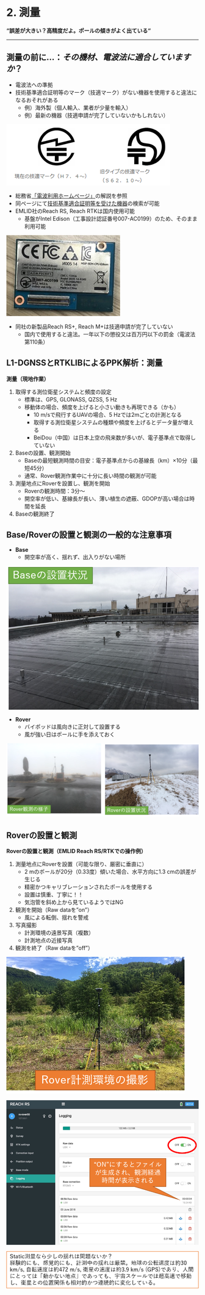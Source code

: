 # 2. 測量

**“誤差が大きい？高精度だよ。ポールの傾きがよく出ている“**

---

## 測量の前に…：*その機材、電波法に適合していますか*？

- 電波法への準拠
- 技術基準適合証明等のマーク（技適マーク）がない機器を使用すると違法になるおそれがある
  - 例）海外製（個人輸入、業者が少量を輸入）
  - 例）最新の機器（技適申請が完了していないかもしれない）

![img](./pic/1.png)

  - 総務省[「電波利用ホームページ」](http://www.tele.soumu.go.jp/j/adm/monitoring/summary/qa/giteki_mark/)の解説を参照
- 同ページにて[技術基準適合証明等を受けた機器](http://www.tele.soumu.go.jp/giteki/SearchServlet?pageID=js01)の検索が可能
- EMLID社のReach RS, Reach RTKは国内使用可能
  - 基盤がIntel Edison（工事設計認証番号007-AC0199）のため、そのまま利用可能

![img](./pic/2.png)

- 同社の新製品Reach RS+, Reach M+は技適申請が完了していない
  - 国内で使用すると違法。一年以下の懲役又は百万円以下の罰金（電波法第110条）

## L1-DGNSSとRTKLIBによるPPK解析：測量
**測量（現地作業）**
1. 取得する測位衛星システムと頻度の設定
    - 標準は、GPS, GLONASS, QZSS, 5 Hz
    - 移動体の場合、頻度を上げると小さい動きも再現できる（かも）
      - 10 m/sで飛行するUAVの場合、5 Hzでは2mごとの計測となる
      - 取得する測位衛星システムの種類や頻度を上げるとデータ量が増える
      - BeiDou（中国）は日本上空の飛来数が多いが、電子基準点で取得していない
2. Baseの設置、観測開始
    - Baseの最短観測時間の目安：電子基準点からの基線長（km）×10分（最短45分）
    - 通常、Rover観測作業中に十分に長い時間の観測が可能
3. 測量地点にRoverを設置し、観測を開始
    - Roverの観測時間：3分～
    - 開空率が低い、基線長が長い、薄い植生の遮蔽、GDOPが高い場合は時間を延長
4. Baseの観測終了

## Base/Roverの設置と観測の一般的な注意事項
- **Base**
  - 開空率が高く、揺れず、出入りがない場所

![img](./pic/3.png)

- **Rover**
    - バイポッドは風向きに正対して設置する
    - 風が強い日はポールに手を添えておく

![img](./pic/4.png)

## Roverの設置と観測
**Roverの設置と観測（EMLID Reach RS/RTKでの操作例）**
1. 測量地点にRoverを設置（可能な限り、厳密に垂直に）
    - 2 mのポールが20分（0.33度）傾いた場合、水平方向に1.3 cmの誤差が生じる
    - 精密かつキャリブレーションされたポールを使用する
    - 設置は慎重、丁寧に！！
    - 気泡管を斜め上から見ているようではNG
2. 観測を開始（Raw dataを”on”）
    - 風による転倒、揺れを警戒
3. 写真撮影
    - 計測環境の遠景写真（複数）
    - 計測地点の近接写真
4. 観測を終了（Raw dataを”off”）

![img](./pic/5.png)

![img](./pic/6.png)

![img](./pic/7.png)
